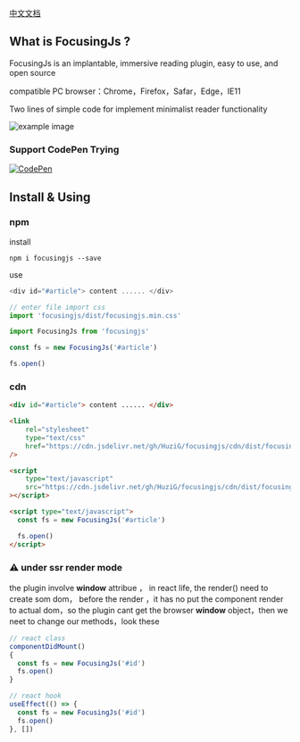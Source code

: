 <a href="./README.md">中文文档</a>

## What is FocusingJs ?

FocusingJs is an implantable, immersive reading plugin, easy to use, and open source

compatible PC browser：Chrome，Firefox，Safar，Edge，IE11

Two lines of simple code for implement minimalist reader functionality

![example image](./assets/en.gif)

### Support CodePen Trying

[![CodePen](https://img.shields.io/badge/-CodePen-000000?style=for-the-badge&logo=CodePen&logoColor=ffffff)](https://codepen.io/huzig/pen/xxPxBdj)

## Install & Using

### npm
install
```
npm i focusingjs --save
```
use
```js
<div id="#article"> content ...... </div>

// enter file import css
import 'focusingjs/dist/focusingjs.min.css'

import FocusingJs from 'focusingjs'

const fs = new FocusingJs('#article')

fs.open()
```

### cdn
```html
<div id="#article"> content ...... </div>

<link
    rel="stylesheet"
    type="text/css"
    href="https://cdn.jsdelivr.net/gh/HuziG/focusingjs/cdn/dist/focusingjs.min.css"
/>

<script
    type="text/javascript"
    src="https://cdn.jsdelivr.net/gh/HuziG/focusingjs/cdn/dist/focusingjs.min.js"
></script>

<script type="text/javascript">
  const fs = new FocusingJs('#article')

  fs.open()
</script>  
```

### ⚠️ under ssr render mode

the plugin involve **window** attribue ， in react life, the render() need to create som dom，
before the render ，it has no put the component render to actual dom，so the plugin cant get the browser **window** object，then we neet to change our methods，look these

```js
// react class
componentDidMount()
{
  const fs = new FocusingJs('#id')
  fs.open()
}

// react hook
useEffect(() => {
  const fs = new FocusingJs('#id')
  fs.open()
}, [])
```


[//]: # (# 安装视频)

[//]: # (可以通过视频，更加直观地去学习使用)
